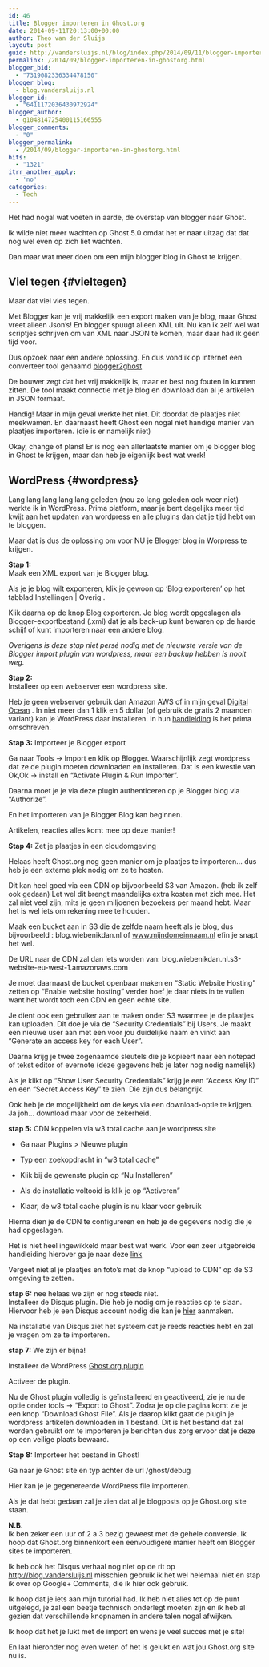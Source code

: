 ```yaml
---
id: 46
title: Blogger importeren in Ghost.org
date: 2014-09-11T20:13:00+00:00
author: Theo van der Sluijs
layout: post
guid: http://vandersluijs.nl/blog/index.php/2014/09/11/blogger-importeren-in-ghostorg/
permalink: /2014/09/blogger-importeren-in-ghostorg.html
blogger_bid:
  - "7319082336334478150"
blogger_blog:
  - blog.vandersluijs.nl
blogger_id:
  - "6411172036430972924"
blogger_author:
  - g104814725400115166555
blogger_comments:
  - "0"
blogger_permalink:
  - /2014/09/blogger-importeren-in-ghostorg.html
hits:
  - "1321"
itrr_another_apply:
  - 'no'
categories:
  - Tech
---
```

Het had nogal wat voeten in aarde, de overstap van blogger naar Ghost.

Ik wilde niet meer wachten op Ghost 5.0 omdat het er naar uitzag dat dat nog wel even op zich liet wachten.

Dan maar wat meer doen om een mijn blogger blog in Ghost te krijgen. 

## Viel tegen {#vieltegen}

Maar dat viel vies tegen.

Met Blogger kan je vrij makkelijk een export maken van je blog, maar Ghost vreet alleen Json&#8217;s! En blogger spuugt alleen XML uit. Nu kan ik zelf wel wat scriptjes schrijven om van XML naar JSON te komen, maar daar had ik geen tijd voor.

Dus opzoek naar een andere oplossing. En dus vond ik op internet een converteer tool genaamd [blogger2ghost](http://blogger2ghost.com/)

De bouwer zegt dat het vrij makkelijk is, maar er best nog fouten in kunnen zitten. De tool maakt connectie met je blog en download dan al je artikelen in JSON formaat.

Handig! Maar in mijn geval werkte het niet. Dit doordat de plaatjes niet meekwamen. En daarnaast heeft Ghost een nogal niet handige manier van plaatjes importeren. (die is er namelijk niet)

Okay, change of plans! Er is nog een allerlaatste manier om je blogger blog in Ghost te krijgen, maar dan heb je eigenlijk best wat werk!

## WordPress {#wordpress}

Lang lang lang lang lang geleden (nou zo lang geleden ook weer niet) werkte ik in WordPress. Prima platform, maar je bent dagelijks meer tijd kwijt aan het updaten van wordpress en alle plugins dan dat je tijd hebt om te bloggen.

Maar dat is dus de oplossing om voor NU je Blogger blog in Worpress te krijgen.

**Stap 1:**  
Maak een XML export van je Blogger blog.

Als je je blog wilt exporteren, klik je gewoon op &#8216;Blog exporteren&#8217; op het tabblad Instellingen | Overig .

Klik daarna op de knop Blog exporteren. Je blog wordt opgeslagen als Blogger-exportbestand (.xml) dat je als back-up kunt bewaren op de harde schijf of kunt importeren naar een andere blog. 

_Overigens is deze stap niet persé nodig met de nieuwste versie van de Blogger import plugin van wordpress, maar een backup hebben is nooit weg._

**Stap 2:**  
Installeer op een webserver een wordpress site. 

Heb je geen webserver gebruik dan Amazon AWS of in mijn geval [Digital Ocean](https://www.digitalocean.com/?refcode=38909179d2dc) . In niet meer dan 1 klik en 5 dollar (of gebruik de gratis 2 maanden variant) kan je WordPress daar installeren. In hun [handleiding](https://www.digitalocean.com/community/articles/one-click-install-wordpress-on-ubuntu-13-10-with-digitalocean) is het prima omschreven. 

**Stap 3:** Importeer je Blogger export

Ga naar Tools -> Import en klik op Blogger. Waarschijnlijk zegt wordpress dat ze de plugin moeten downloaden en installeren. Dat is een kwestie van Ok,Ok -> install en &#8220;Activate Plugin & Run Importer&#8221;.

Daarna moet je je via deze plugin authenticeren op je Blogger blog via &#8220;Authorize&#8221;.

En het importeren van je Blogger Blog kan beginnen.

Artikelen, reacties alles komt mee op deze manier!

**Stap 4:** Zet je plaatjes in een cloudomgeving

Helaas heeft Ghost.org nog geen manier om je plaatjes te importeren&#8230; dus heb je een externe plek nodig om ze te hosten.

Dit kan heel goed via een CDN op bijvoorbeeld S3 van Amazon. (heb ik zelf ook gedaan) Let wel dit brengt maandelijks extra kosten met zich mee. Het zal niet veel zijn, mits je geen miljoenen bezoekers per maand hebt. Maar het is wel iets om rekening mee te houden.

Maak een bucket aan in S3 die de zelfde naam heeft als je blog, dus bijvoorbeeld : blog.wiebenikdan.nl of www.mijndomeinnaam.nl efin je snapt het wel.

De URL naar de CDN zal dan iets worden van: blog.wiebenikdan.nl.s3-website-eu-west-1.amazonaws.com

Je moet daarnaast de bucket openbaar maken en &#8220;Static Website Hosting&#8221; zetten op &#8220;Enable website hosting&#8221; verder hoef je daar niets in te vullen want het wordt toch een CDN en geen echte site.

Je dient ook een gebruiker aan te maken onder S3 waarmee je de plaatjes kan uploaden. Dit doe je via de &#8220;Security Credentials&#8221; bij Users. Je maakt een nieuwe user aan met een voor jou duidelijke naam en vinkt aan &#8220;Generate an access key for each User&#8221;.

Daarna krijg je twee zogenaamde sleutels die je kopieert naar een notepad of tekst editor of evernote (deze gegevens heb je later nog nodig namelijk)

Als je klikt op &#8220;Show User Security Credentials&#8221; krijg je een &#8220;Access Key ID&#8221; en een &#8220;Secret Access Key&#8221; te zien. Die zijn dus belangrijk. 

Ook heb je de mogelijkheid om de keys via een download-optie te krijgen. Ja joh&#8230; download maar voor de zekerheid.

**stap 5:** CDN koppelen via w3 total cache aan je wordpress site

</p> 

  * Ga naar Plugins > Nieuwe plugin


  * Typ een zoekopdracht in &#8220;w3 total cache&#8221;


  * Klik bij de gewenste plugin op “Nu Installeren”


  * Als de installatie voltooid is klik je op “Activeren”


  * Klaar, de w3 total cache plugin is nu klaar voor gebruik
</ul> 

Hierna dien je de CDN te configureren en heb je de gegevens nodig die je had opgeslagen. 

Het is niet heel ingewikkeld maar best wat werk. Voor een zeer uitgebreide handleiding hierover ga je naar deze [link](http://jeffreifman.com/detailed-wordpress-guide-for-aws/activate-amazon-cloudfront/)

Vergeet niet al je plaatjes en foto&#8217;s met de knop &#8220;upload to CDN&#8221; op de S3 omgeving te zetten.

**stap 6:** nee helaas we zijn er nog steeds niet.  
Installeer de Disqus plugin. Die heb je nodig om je reacties op te slaan. Hiervoor heb je een Disqus account nodig die kan je [hier](http://disqus.com/profile/signup/) aanmaken.

Na installatie van Disqus ziet het systeem dat je reeds reacties hebt en zal je vragen om ze te importeren.

**stap 7:** We zijn er bijna!

Installeer de WordPress [Ghost.org plugin](http://wordpress.org/plugins/ghost/faq/)

Activeer de plugin.

Nu de Ghost plugin volledig is geïnstalleerd en geactiveerd, zie je nu de optie onder tools -> &#8220;Export to Ghost&#8221;. Zodra je op die pagina komt zie je een knop &#8220;Download Ghost File&#8221;. Als je daarop klikt gaat de plugin je wordpress artikelen downloaden in 1 bestand. Dit is het bestand dat zal worden gebruikt om te importeren je berichten dus zorg ervoor dat je deze op een veilige plaats bewaard.

**Stap 8:** Importeer het bestand in Ghost!

Ga naar je Ghost site en typ achter de url /ghost/debug

Hier kan je je gegenereerde WordPress file importeren.

Als je dat hebt gedaan zal je zien dat al je blogposts op je Ghost.org site staan.

**N.B.**  
Ik ben zeker een uur of 2 a 3 bezig geweest met de gehele conversie. Ik hoop dat Ghost.org binnenkort een eenvoudigere manier heeft om Blogger sites te importeren.

Ik heb ook het Disqus verhaal nog niet op de rit op <http://blog.vandersluijs.nl> misschien gebruik ik het wel helemaal niet en stap ik over op Google+ Comments, die ik hier ook gebruik.

Ik hoop dat je iets aan mijn tutorial had. Ik heb niet alles tot op de punt uitgelegd, je zal een beetje technisch onderlegt moeten zijn en ik heb al gezien dat verschillende knopnamen in andere talen nogal afwijken.

Ik hoop dat het je lukt met de import en wens je veel succes met je site!

En laat hieronder nog even weten of het is gelukt en wat jou Ghost.org site nu is.